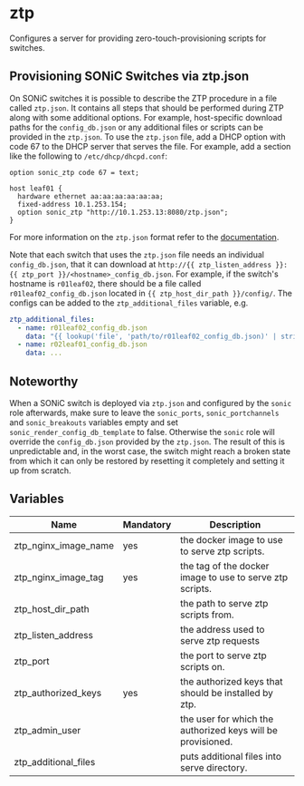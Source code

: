 # ztp

Configures a server for providing zero-touch-provisioning scripts for switches.

## Provisioning SONiC Switches via ztp.json

On SONiC switches it is possible to describe the ZTP procedure in a file called `ztp.json`.
It contains all steps that should be performed during ZTP along with some additional options.
For example, host-specific download paths for the `config_db.json` or any additional files or scripts can be provided in the `ztp.json`.
To use the `ztp.json` file, add a DHCP option with code 67 to the DHCP server that serves the file.
For example, add a section like the following to `/etc/dhcp/dhcpd.conf`:

```
option sonic_ztp code 67 = text;

host leaf01 {
  hardware ethernet aa:aa:aa:aa:aa:aa;
  fixed-address 10.1.253.154;
  option sonic_ztp "http://10.1.253.13:8080/ztp.json";
}
```

For more information on the `ztp.json` format refer to the [documentation](https://github.com/sonic-net/SONiC/blob/master/doc/ztp/ztp.md).

Note that each switch that uses the `ztp.json` file needs an individual `config_db.json`, that it can download at `http://{{ ztp_listen_address }}:{{ ztp_port }}/<hostname>_config_db.json`.
For example, if the switch's hostname is `r01leaf02`, there should be a file called `r01leaf02_config_db.json` located in `{{ ztp_host_dir_path }}/config/`.
The configs can be added to the `ztp_additional_files` variable, e.g.

```yaml
ztp_additional_files:
  - name: r01leaf02_config_db.json
    data: "{{ lookup('file', 'path/to/r01leaf02_config_db.json)' | string }}" # using `string` to keep the formatting
  - name: r02leaf01_config_db.json
    data: ...
```

## Noteworthy

When a SONiC switch is deployed via `ztp.json` and configured by the `sonic` role afterwards, make sure to leave the `sonic_ports`, `sonic_portchannels` and `sonic_breakouts` variables empty and set `sonic_render_config_db_template` to false.
Otherwise the `sonic` role will override the `config_db.json` provided by the `ztp.json`.
The result of this is unpredictable and, in the worst case, the switch might reach a broken state from which it can only be restored by resetting it completely and setting it up from scratch.

## Variables

| Name                 | Mandatory | Description                                                 |
| -------------------- | --------- | ----------------------------------------------------------- |
| ztp_nginx_image_name | yes       | the docker image to use to serve ztp scripts.               |
| ztp_nginx_image_tag  | yes       | the tag of the docker image to use to serve ztp scripts.    |
| ztp_host_dir_path    |           | the path to serve ztp scripts from.                         |
| ztp_listen_address   |           | the address used to serve ztp requests                      |
| ztp_port             |           | the port to serve ztp scripts on.                           |
| ztp_authorized_keys  | yes       | the authorized keys that should be installed by ztp.        |
| ztp_admin_user       |           | the user for which the authorized keys will be provisioned. |
| ztp_additional_files |           | puts additional files into serve directory.                 |

